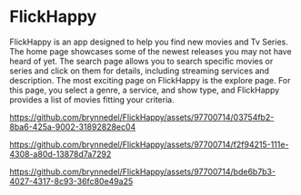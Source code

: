 # FlickHappy

FlickHappy is an app designed to help you find new movies and Tv Series. The home page showcases some of the newest releases you may not have heard of yet. 
The search page allows you to search specific movies or series and click on them for details, including streaming services and description.
The most exciting page on FlickHappy is the explore page. For this page, you select a genre, a service, and show type, and FlickHappy provides a list of movies fitting your criteria.



https://github.com/brynnedel/FlickHappy/assets/97700714/03754fb2-8ba6-425a-9002-31892828ec04

https://github.com/brynnedel/FlickHappy/assets/97700714/f2f94215-111e-4308-a80d-13878d7a7292

https://github.com/brynnedel/FlickHappy/assets/97700714/bde6b7b3-4027-4317-8c93-36fc80e49a25

